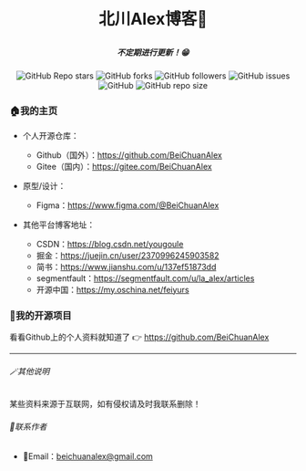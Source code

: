 <h1 align="center" style="margin: 30px 0 30px; font-weight: bold;">北川Alex博客👋</h1>

<h5 align="center">不定期进行更新！😁</h5>

<p align="center">
    <img alt="GitHub Repo stars" src="https://img.shields.io/github/stars/BeiChuanAlex/blog?style=social">
    <img alt="GitHub forks" src="https://img.shields.io/github/forks/BeiChuanAlex/blog?style=social">
    <img alt="GitHub followers" src="https://img.shields.io/github/followers/BeiChuanAlex?style=social">
    <img alt="GitHub issues" src="https://img.shields.io/github/issues/BeiChuanAlex/blog">
    <img alt="GitHub" src="https://img.shields.io/github/license/BeiChuanAlex/blog">
    <img alt="GitHub repo size" src="https://img.shields.io/github/repo-size/BeiChuanAlex/blog">
</p>



### 🏠我的主页


- 个人开源仓库：
	-   Github（国外）：https://github.com/BeiChuanAlex
  -   Gitee（国内）：https://gitee.com/BeiChuanAlex



-   原型/设计：
	-   Figma：https://www.figma.com/@BeiChuanAlex
	
	


-   其他平台博客地址：
	-	CSDN：https://blog.csdn.net/yougoule
	-	掘金：https://juejin.cn/user/2370996245903582
	-	简书：https://www.jianshu.com/u/137ef51873dd
	-	segmentfault：https://segmentfault.com/u/la_alex/articles
	-	开源中国：https://my.oschina.net/feiyurs





### 🎇我的开源项目

看看Github上的个人资料就知道了 👉 https://github.com/BeiChuanAlex




----



###### 🪄其他说明

某些资料来源于互联网，如有侵权请及时我联系删除！

###### 📡联系作者

- 📨Email：beichuanalex@gmail.com
